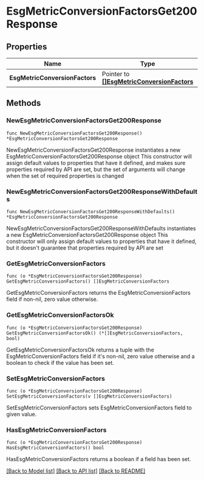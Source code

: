 # EsgMetricConversionFactorsGet200Response

## Properties

Name | Type | Description | Notes
------------ | ------------- | ------------- | -------------
**EsgMetricConversionFactors** | Pointer to [**[]EsgMetricConversionFactors**](EsgMetricConversionFactors.md) |  | [optional] 

## Methods

### NewEsgMetricConversionFactorsGet200Response

`func NewEsgMetricConversionFactorsGet200Response() *EsgMetricConversionFactorsGet200Response`

NewEsgMetricConversionFactorsGet200Response instantiates a new EsgMetricConversionFactorsGet200Response object
This constructor will assign default values to properties that have it defined,
and makes sure properties required by API are set, but the set of arguments
will change when the set of required properties is changed

### NewEsgMetricConversionFactorsGet200ResponseWithDefaults

`func NewEsgMetricConversionFactorsGet200ResponseWithDefaults() *EsgMetricConversionFactorsGet200Response`

NewEsgMetricConversionFactorsGet200ResponseWithDefaults instantiates a new EsgMetricConversionFactorsGet200Response object
This constructor will only assign default values to properties that have it defined,
but it doesn't guarantee that properties required by API are set

### GetEsgMetricConversionFactors

`func (o *EsgMetricConversionFactorsGet200Response) GetEsgMetricConversionFactors() []EsgMetricConversionFactors`

GetEsgMetricConversionFactors returns the EsgMetricConversionFactors field if non-nil, zero value otherwise.

### GetEsgMetricConversionFactorsOk

`func (o *EsgMetricConversionFactorsGet200Response) GetEsgMetricConversionFactorsOk() (*[]EsgMetricConversionFactors, bool)`

GetEsgMetricConversionFactorsOk returns a tuple with the EsgMetricConversionFactors field if it's non-nil, zero value otherwise
and a boolean to check if the value has been set.

### SetEsgMetricConversionFactors

`func (o *EsgMetricConversionFactorsGet200Response) SetEsgMetricConversionFactors(v []EsgMetricConversionFactors)`

SetEsgMetricConversionFactors sets EsgMetricConversionFactors field to given value.

### HasEsgMetricConversionFactors

`func (o *EsgMetricConversionFactorsGet200Response) HasEsgMetricConversionFactors() bool`

HasEsgMetricConversionFactors returns a boolean if a field has been set.


[[Back to Model list]](../README.md#documentation-for-models) [[Back to API list]](../README.md#documentation-for-api-endpoints) [[Back to README]](../README.md)


